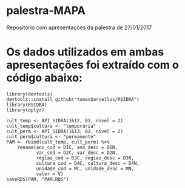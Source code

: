 # palestra-MAPA
Repositório com apresentações da palestra de 27/01/2017

# Os dados utilizados em ambas apresentações foi extraído com o código abaixo:

```
library(devtools)
devtools::install_github("tomasbarcellos/RSIDRA")
library(RSIDRA)
library(dplyr)

cult_temp <- API_SIDRA(1612, 81, nivel = 2)
cult_temp$cultura <- "temporária"
cult_perm <- API_SIDRA(1613, 82, nivel = 2)
cult_perm$cultura <- "permanente"
PAM <- rbind(cult_temp, cult_perm) %>%
    rename(ano_cod = D1C, ano_desc = D1N,
           var_cod = D2C, var_desc = D2N,
           regiao_cod = D3C, regiao_desc = D3N,
           cultura_cod = D4C, cultura_desc = D4N,
           unidade_cod = MC, unidade_desc = MN,
           valor = V)
saveRDS(PAM, "PAM.RDS")
```

